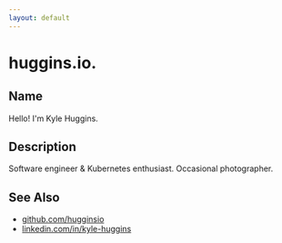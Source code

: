 ```yaml
---
layout: default
---
```


# huggins.io.

## Name

Hello! I'm Kyle Huggins.

## Description

Software engineer & Kubernetes enthusiast. Occasional photographer.

## See Also

- [github.com/hugginsio](https://github.com/hugginsio)
- [linkedin.com/in/kyle-huggins](https://www.linkedin.com/in/kyle-huggins/)
